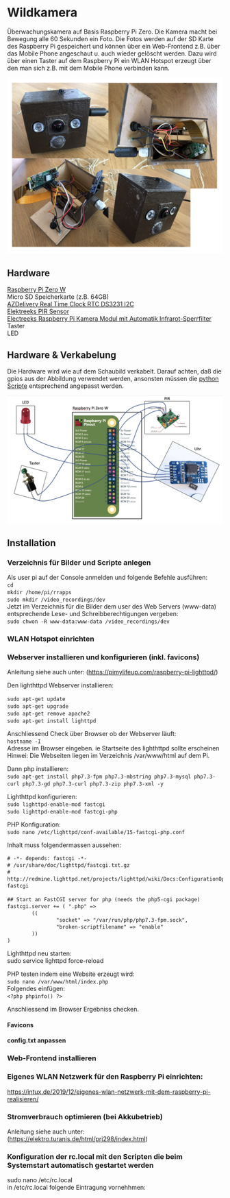 # Wildkamera
Überwachungskamera auf Basis Raspberry Pi Zero. Die Kamera macht bei Bewegung alle 60 Sekunden ein Foto. Die Fotos werden auf der SD Karte des Raspberry Pi gespeichert und können über ein Web-Frontend z.B. über das Mobile Phone angeschaut u. auch wieder gelöscht werden. Dazu wird über einen Taster auf dem Raspberry Pi ein WLAN Hotspot erzeugt über den man sich z.B. mit dem Mobile Phone verbinden kann. 

![alt text](https://github.com/rarents1975/wildkamera/blob/main/gehaeuse.jpg)

## Hardware
[Raspberry Pi Zero W](https://www.amazon.de/Jaimenalin-Raspberry-Zero-Board-Eingebautem-Gr%C3%BCn/dp/B08MF2NXNL/ref=sr_1_8?dchild=1&keywords=raspberry+pi+zero+w&qid=1620504314&sr=8-8)  
Micro SD Speicherkarte (z.B. 64GB)  
[AZDelivery Real Time Clock RTC DS3231 I2C](https://www.amazon.de/gp/product/B01M2B7HQB/ref=ppx_yo_dt_b_asin_title_o00_s00?ie=UTF8&psc=1)  
[Elektreeks PIR Sensor](https://www.amazon.de/gp/product/B079WCCND1/ref=ppx_yo_dt_b_asin_title_o06_s00?ie=UTF8&psc=1)  
[Electreeks Raspberry Pi Kamera Modul mit Automatik Infrarot-Sperrfilter](https://www.amazon.de/gp/product/B08C5GDG9Q/ref=ppx_yo_dt_b_asin_title_o09_s01?ie=UTF8&psc=1)  
Taster  
LED  

## Hardware & Verkabelung
Die Hardware wird wie auf dem Schaubild verkabelt. Darauf achten, daß die gpios aus der Abbildung verwendet werden, ansonsten müssen die [python Scripte](https://github.com/rarents1975/wildkamera/tree/main/rrapps) entsprechend angepasst werden.

![alt text](https://github.com/rarents1975/wildkamera/blob/main/verkabelung.jpg)

## Installation  

### Verzeichnis für Bilder und Scripte anlegen
Als user pi auf der Console anmelden und folgende Befehle ausführen:  
`cd`  
`mkdir /home/pi/rrapps`  
`sudo mkdir /video_recordings/dev`  
Jetzt im Verzeichnis für die Bilder dem user des Web Servers (www-data) entsprechende Lese- und Schreibberechtigungen vergeben:  
`sudo chwon -R www-data:www-data /video_recordings/dev` 

### WLAN Hotspot einrichten

### Webserver installieren und konfigurieren (inkl. favicons)  
Anleitung siehe auch unter: (https://pimylifeup.com/raspberry-pi-lighttpd/)  

Den lighthttpd Webserver installieren:

`sudo apt-get update`  
`sudo apt-get upgrade`  
`sudo apt-get remove apache2`  
`sudo apt-get install lighttpd` 

Anschliessend Check über Browser ob der Webserver läuft:  
`hostname -I`  
Adresse im Browser eingeben. ie Startseite des lighthttpd sollte erscheinen  
Hinwei: Die Webseiten liegen im Verzeichnis /var/www/html auf dem Pi.  

Dann php installieren:  
`sudo apt-get install php7.3-fpm php7.3-mbstring php7.3-mysql php7.3-curl php7.3-gd php7.3-curl php7.3-zip php7.3-xml -y`

Lighthttpd konfigurieren:  
`sudo lighttpd-enable-mod fastcgi`  
`sudo lighttpd-enable-mod fastcgi-php`  

PHP Konfiguration:  
`sudo nano /etc/lighttpd/conf-available/15-fastcgi-php.conf` 

Inhalt muss folgendermassen aussehen:  
```
# -*- depends: fastcgi -*-
# /usr/share/doc/lighttpd/fastcgi.txt.gz
# http://redmine.lighttpd.net/projects/lighttpd/wiki/Docs:ConfigurationOptions#mod_fastcgi-fastcgi

## Start an FastCGI server for php (needs the php5-cgi package)
fastcgi.server += ( ".php" =>
        ((
                "socket" => "/var/run/php/php7.3-fpm.sock",
                "broken-scriptfilename" => "enable"
        ))
)
```  

Lighthttpd neu starten:  
sudo service lighttpd force-reload  

PHP testen indem eine Website erzeugt wird:  
`sudo nano /var/www/html/index.php`  
Folgendes einfügen:  
`<?php phpinfo() ?>`  

Anschliessend im Browser Ergebniss checken.  

#### Favicons

#### config.txt anpassen

### Web-Frontend installieren  

### Eigenes WLAN Netzwerk für den Raspberry Pi einrichten:  
https://intux.de/2019/12/eigenes-wlan-netzwerk-mit-dem-raspberry-pi-realisieren/

### Stromverbrauch optimieren (bei Akkubetrieb)  
Anleitung siehe auch unter: (https://elektro.turanis.de/html/prj298/index.html)  

### Konfiguration der rc.local mit den Scripten die beim Systemstart automatisch gestartet werden  
sudo nano /etc/rc.local  
in /etc/rc.local folgende Eintragung vornehhmen:  





